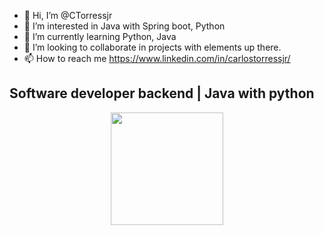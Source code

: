 - 👋 Hi, I’m @CTorressjr
- 👀 I’m interested in Java with Spring boot, Python
- 🌱 I’m currently learning Python, Java
- 💞️ I’m looking to collaborate in projects with elements up there.
- 📫 How to reach me https://www.linkedin.com/in/carlostorressjr/


## Software developer backend | Java with python
<div align="center">
  <a href="https://github.com/CTorressjr">
  <img height="180em" src="https://github-readme-stats.vercel.app/api?username=CTorressjr&show_icons=true&theme=blue&include_all_commits=true&count_private=true"/>

